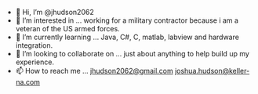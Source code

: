 - 👋 Hi, I’m @jhudson2062
- 👀 I’m interested in ...
working for a military contractor because i am a veteran of the US armed forces.
- 🌱 I’m currently learning ...
Java, C#, C, matlab, labview and hardware integration. 
- 💞️ I’m looking to collaborate on ... 
just about anything to help build up my experience.
- 📫 How to reach me ...
jhudson2062@gmail.com
joshua.hudson@keller-na.com

<!---
jhudson2062/jhudson2062 is a ✨ special ✨ repository because its `README.md` (this file) appears on your GitHub profile.
You can click the Preview link to take a look at your changes.
--->
